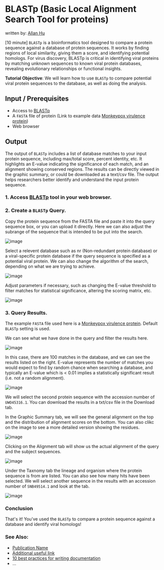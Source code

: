 # BLASTp (Basic Local Alignment Search Tool for proteins)
written by: [Allan Hu](https://github.com/lorda6)

[10 minute] `BLASTp` is a bioinformatics tool designed to compare a protein sequence against a database of protein sequences. It works by finding regions of local similarity, giving them a score, and identifying potential homologs. For virus discovery, BLASTp is critical in identifying viral proteins by matching unknown sequences to known viral protein databases, revealing evolutionary relationships or functional insights.

**Tutorial Objective**: We will learn how to use `BLASTp` to compare potential viral protein sequences to the database, as well as doing the analysis.

## Input / Prerequisites

- Access to [BLASTp](https://blast.ncbi.nlm.nih.gov/Blast.cgi?PAGE=Proteins)
- A `FASTA` file of protein (Link to example data [Monkeypox virulence protein](https://www.ncbi.nlm.nih.gov/protein/WMY82716.1?report=fasta))
- Web browser

## Output

The output of `BLASTp` includes a list of database matches to your input protein sequence, including max/total score, percent identity, etc. It highlights an E-value indicating the significance of each match, and an alignment showing conserved regions. The results can be directly viewed in the graphic summary, or could be downloaded as a text/csv file. The output helps researchers better identify and understand the input protein sequence.

### 1. Access [BLASTp](https://blast.ncbi.nlm.nih.gov/Blast.cgi?PAGE=Proteins) tool in your web browser.

### 2. Create a `BLASTp` Query. 

Copy the protein sequence from the FASTA file and paste it into the query sequence box, or you can upload it directly. Here we can also adjust the subrange of the sequence that is intended to be put into the search. 

![image](https://github.com/user-attachments/assets/1b32efd2-64ca-49d5-9bc6-19f6e3b32644)

Select a relevent database such as nr (Non-redundant protein database) or a viral-specific protein database if the query sequence is specified as a potential viral protein. We can also change the algorithm of the search, depending on what we are trying to achieve. 

![image](https://github.com/user-attachments/assets/bcdbeaeb-28cd-49c2-a52f-7d4d0f015f0f)

Adjust parameters if necessary, such as changing the E-value threshold to filter matches for statistical significance, altering the scoring matrix, etc.

![image](https://github.com/user-attachments/assets/c4572ac3-b772-4b53-a075-e08753f4d004)

### 3. Query Results. 

The example `FASTA` file used here is a [Monkeypox virulence protein](https://www.ncbi.nlm.nih.gov/protein/WMY82716.1?report=fasta). Default `BLASTp` setting is used. 

We can see what we have done in the query and filter the results here.

![image](https://github.com/user-attachments/assets/d43ccbed-8b9a-4c1b-954c-38832e05d77e)

In this case, there are 100 matches in the database, and we can see the results listed on the right. E-value represents the number of matches you would expect to find by random chance when searching a database, and typically an E-value which is < 0.01 implies a statistically significant result (i.e. not a random alignment). 

![image](https://github.com/user-attachments/assets/f703a774-0515-42b3-8a9f-3639ac09019e)

We will select the second protein sequence with the accession number of `UWO45316.1`. You can download the results in a txt/csv file in the Download tab. 

In the Graphic Summary tab, we will see the general alignment on the top and the distribution of alignment scores on the bottom. You can also clikc on the image to see a more detailed version showing the residues. 

![image](https://github.com/user-attachments/assets/6d7efcb3-a59f-4142-82e7-52e36be14cf4)

Clicking on the Alignment tab will show us the actual alignment of the query and the subject sequences. 

![image](https://github.com/user-attachments/assets/67f7d99c-75e9-45d0-8aed-9d1820310767)

Under the Taxnomy tab the lineage and organism where the protein sequence is from are listed. You can also see how many hits have been selected. We will select another sequence in the results with an accession number of `SNB49514.1` and look at the tab. 

![image](https://github.com/user-attachments/assets/db0602de-5786-4e45-ae54-b541b791cb55)

### Conclusion

That's it! You've used the `BLASTp` to compare a protein sequence against a database and identify viral homologs!


### See Also:

- [Publication Name](https://www.nature.com/articles/s41586-021-04332-2)
- [Additional useful link](https://web.archive.org/web/19991128125537/http://www.geocities.com/Heartland/Bluffs/4157/hampdance.html)
- [10 best practices for writing documentation](https://www.grammarly.com/blog/developer/10-best-practices-writing-documentation/)
- ...
